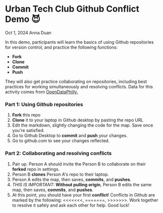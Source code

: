 # Urban Tech Club Github Conflict Demo 😈
Oct 1, 2024
Anna Duan


In this demo, participants will learn the basics of using Github repositories for version control, and practice the following functions:  
- **Fork**  
- **Clone**  
- **Commit**  
- **Push**  

They will also get practice collaborating on repositories, including best practices for working simultaneously and resolving conflicts. Data for this activity comes from [OpenDataPhilly.](https://metadata.phila.gov/#home/datasetdetails/5dc1aeb93741fa001504b10b/representationdetails/5dc1aeb93741fa001504b10f/)


### Part 1: Using Github repositories
1. **Fork** this repo
2. **Clone** it to your laptop in Github desktop by pasting the repo URL
3. Edit the markdown, slightly changing the code for the map. Save once you're satisfied.
4. Go to Github Desktop to **commit** and **push** your changes.
5. Go to github.com to see your changes reflected.

### Part 2: Collaborating and resolving conflicts
1. Pair up. Person A should invite the Person B to collaborate on their **forked** repo in settings.
2. Person B **clones** Person A's repo to their laptop.
3. Person A edits the map, then saves, **commits**, and **pushes**.
4.  *THIS IS IMPORTANT:* **Without pulling origin**, Person B edits the same map, then saves, **commits**, and **pushes**.
5.  At this point, you should have your first **conflict**! Conflicts in Github are marked by the following: <<<<<<<, =======, >>>>>>>. Work together to resolve it safely and ask each other for help. Good luck!
